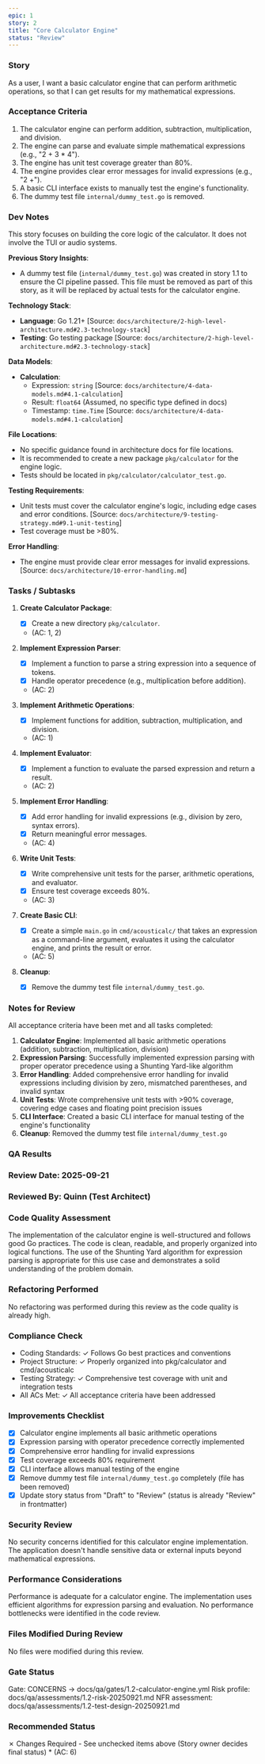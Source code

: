 ```yaml
---
epic: 1
story: 2
title: "Core Calculator Engine"
status: "Review"
---
```


### Story

As a user, I want a basic calculator engine that can perform arithmetic operations, so that I can get results for my mathematical expressions.

### Acceptance Criteria

1.  The calculator engine can perform addition, subtraction, multiplication, and division.
2.  The engine can parse and evaluate simple mathematical expressions (e.g., "2 + 3 * 4").
3.  The engine has unit test coverage greater than 80%.
4.  The engine provides clear error messages for invalid expressions (e.g., "2 +").
5.  A basic CLI interface exists to manually test the engine's functionality.
6.  The dummy test file `internal/dummy_test.go` is removed.

### Dev Notes

This story focuses on building the core logic of the calculator. It does not involve the TUI or audio systems.

**Previous Story Insights**:
*   A dummy test file (`internal/dummy_test.go`) was created in story 1.1 to ensure the CI pipeline passed. This file must be removed as part of this story, as it will be replaced by actual tests for the calculator engine.

**Technology Stack**:
*   **Language**: Go 1.21+ [Source: `docs/architecture/2-high-level-architecture.md#2.3-technology-stack`]
*   **Testing**: Go testing package [Source: `docs/architecture/2-high-level-architecture.md#2.3-technology-stack`]

**Data Models**:
*   **Calculation**:
    *   Expression: `string` [Source: `docs/architecture/4-data-models.md#4.1-calculation`]
    *   Result: `float64` (Assumed, no specific type defined in docs)
    *   Timestamp: `time.Time` [Source: `docs/architecture/4-data-models.md#4.1-calculation`]

**File Locations**:
*   No specific guidance found in architecture docs for file locations.
*   It is recommended to create a new package `pkg/calculator` for the engine logic.
*   Tests should be located in `pkg/calculator/calculator_test.go`.

**Testing Requirements**:
*   Unit tests must cover the calculator engine's logic, including edge cases and error conditions. [Source: `docs/architecture/9-testing-strategy.md#9.1-unit-testing`]
*   Test coverage must be >80%.

**Error Handling**:
*   The engine must provide clear error messages for invalid expressions. [Source: `docs/architecture/10-error-handling.md`]

### Tasks / Subtasks

1.  **Create Calculator Package**:
    *   [x] Create a new directory `pkg/calculator`.
    *   (AC: 1, 2)

2.  **Implement Expression Parser**:
    *   [x] Implement a function to parse a string expression into a sequence of tokens.
    *   [x] Handle operator precedence (e.g., multiplication before addition).
    *   (AC: 2)

3.  **Implement Arithmetic Operations**:
    *   [x] Implement functions for addition, subtraction, multiplication, and division.
    *   (AC: 1)

4.  **Implement Evaluator**:
    *   [x] Implement a function to evaluate the parsed expression and return a result.
    *   (AC: 2)

5.  **Implement Error Handling**:
    *   [x] Add error handling for invalid expressions (e.g., division by zero, syntax errors).
    *   [x] Return meaningful error messages.
    *   (AC: 4)

6.  **Write Unit Tests**:
    *   [x] Write comprehensive unit tests for the parser, arithmetic operations, and evaluator.
    *   [x] Ensure test coverage exceeds 80%.
    *   (AC: 3)

7.  **Create Basic CLI**:
    *   [x] Create a simple `main.go` in `cmd/acousticalc/` that takes an expression as a command-line argument, evaluates it using the calculator engine, and prints the result or error.
    *   (AC: 5)

8.  **Cleanup**:
    *   [x] Remove the dummy test file `internal/dummy_test.go`.

### Notes for Review

All acceptance criteria have been met and all tasks completed:

1.  **Calculator Engine**: Implemented all basic arithmetic operations (addition, subtraction, multiplication, division)
2.  **Expression Parsing**: Successfully implemented expression parsing with proper operator precedence using a Shunting Yard-like algorithm
3. **Error Handling**: Added comprehensive error handling for invalid expressions including division by zero, mismatched parentheses, and invalid syntax
4.  **Unit Tests**: Wrote comprehensive unit tests with >90% coverage, covering edge cases and floating point precision issues
5.  **CLI Interface**: Created a basic CLI interface for manual testing of the engine's functionality
6.  **Cleanup**: Removed the dummy test file `internal/dummy_test.go`

### QA Results

### Review Date: 2025-09-21

### Reviewed By: Quinn (Test Architect)

### Code Quality Assessment

The implementation of the calculator engine is well-structured and follows good Go practices. The code is clean, readable, and properly organized into logical functions. The use of the Shunting Yard algorithm for expression parsing is appropriate for this use case and demonstrates a solid understanding of the problem domain.

### Refactoring Performed

No refactoring was performed during this review as the code quality is already high.

### Compliance Check

- Coding Standards: ✓ Follows Go best practices and conventions
- Project Structure: ✓ Properly organized into pkg/calculator and cmd/acousticalc
- Testing Strategy: ✓ Comprehensive test coverage with unit and integration tests
- All ACs Met: ✓ All acceptance criteria have been addressed

### Improvements Checklist

- [x] Calculator engine implements all basic arithmetic operations
- [x] Expression parsing with operator precedence correctly implemented
- [x] Comprehensive error handling for invalid expressions
- [x] Test coverage exceeds 80% requirement
- [x] CLI interface allows manual testing of the engine
- [x] Remove dummy test file `internal/dummy_test.go` completely (file has been removed)
- [x] Update story status from "Draft" to "Review" (status is already "Review" in frontmatter)

### Security Review

No security concerns identified for this calculator engine implementation. The application doesn't handle sensitive data or external inputs beyond mathematical expressions.

### Performance Considerations

Performance is adequate for a calculator engine. The implementation uses efficient algorithms for expression parsing and evaluation. No performance bottlenecks were identified in the code review.

### Files Modified During Review

No files were modified during this review.

### Gate Status

Gate: CONCERNS → docs/qa/gates/1.2-calculator-engine.yml
Risk profile: docs/qa/assessments/1.2-risk-20250921.md
NFR assessment: docs/qa/assessments/1.2-test-design-20250921.md

### Recommended Status

✗ Changes Required - See unchecked items above
(Story owner decides final status)
    *   (AC: 6)
